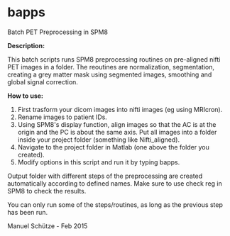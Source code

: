 # bapps
Batch PET Preprocessing in SPM8

**Description:**

This batch scripts runs SPM8 preprocessing routines on pre-aligned nifti PET images in a folder. The reoutines are normalization, segmentation, creating a grey matter mask using segmented images, smoothing and global signal correction.

**How to use:**

1. First trasform your dicom images into nifti images (eg using MRIcron).
2. Rename images to patient IDs.
3. Using SPM8's display function, align images so that the AC is at the origin and the PC is about the same axis. Put all images into a folder inside your project folder (something like Nifti_aligned). 
4. Navigate to the project folder in Matlab (one above the folder you created).
5. Modify options in this script and run it by typing bapps.

Output folder with different steps of the preprocessing are created automatically according to defined names. Make sure to use check reg in SPM8 to check the results.

You can only run some of the steps/routines, as long as the previous step has been run.

Manuel Schütze - Feb 2015
